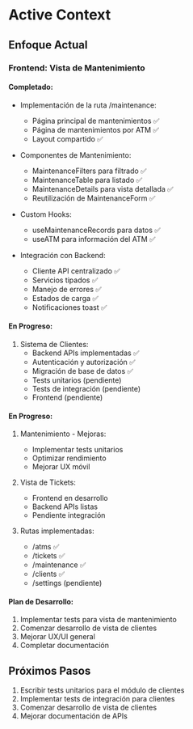 # Active Context

## Enfoque Actual

### Frontend: Vista de Mantenimiento

#### Completado:

- Implementación de la ruta /maintenance:

  - Página principal de mantenimientos ✅
  - Página de mantenimientos por ATM ✅
  - Layout compartido ✅

- Componentes de Mantenimiento:

  - MaintenanceFilters para filtrado ✅
  - MaintenanceTable para listado ✅
  - MaintenanceDetails para vista detallada ✅
  - Reutilización de MaintenanceForm ✅

- Custom Hooks:

  - useMaintenanceRecords para datos ✅
  - useATM para información del ATM ✅

- Integración con Backend:
  - Cliente API centralizado ✅
  - Servicios tipados ✅
  - Manejo de errores ✅
  - Estados de carga ✅
  - Notificaciones toast ✅

#### En Progreso:

1. Sistema de Clientes:
   - Backend APIs implementadas ✅
   - Autenticación y autorización ✅
   - Migración de base de datos ✅
   - Tests unitarios (pendiente)
   - Tests de integración (pendiente)
   - Frontend (pendiente)

#### En Progreso:

1. Mantenimiento - Mejoras:

   - Implementar tests unitarios
   - Optimizar rendimiento
   - Mejorar UX móvil

2. Vista de Tickets:

   - Frontend en desarrollo
   - Backend APIs listas
   - Pendiente integración

3. Rutas implementadas:
   - /atms ✅
   - /tickets ✅
   - /maintenance ✅
   - /clients ✅
   - /settings (pendiente)

#### Plan de Desarrollo:

1. Implementar tests para vista de mantenimiento
2. Comenzar desarrollo de vista de clientes
3. Mejorar UX/UI general
4. Completar documentación

## Próximos Pasos

1. Escribir tests unitarios para el módulo de clientes
2. Implementar tests de integración para clientes
3. Comenzar desarrollo de vista de clientes
4. Mejorar documentación de APIs
